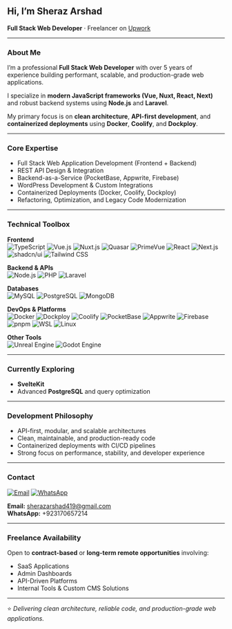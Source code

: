 ## Hi, I’m Sheraz Arshad

**Full Stack Web Developer** · Freelancer on [Upwork](https://www.upwork.com/freelancers/~01ebeb0df745084fac)

---

### About Me
I’m a professional **Full Stack Web Developer** with over 5 years of experience building performant, scalable, and production-grade web applications.  

I specialize in **modern JavaScript frameworks (Vue, Nuxt, React, Next)** and robust backend systems using **Node.js** and **Laravel**.  

My primary focus is on **clean architecture**, **API-first development**, and **containerized deployments** using **Docker**, **Coolify**, and **Dockploy**.

---

### Core Expertise
- Full Stack Web Application Development (Frontend + Backend)  
- REST API Design & Integration  
- Backend-as-a-Service (PocketBase, Appwrite, Firebase)  
- WordPress Development & Custom Integrations  
- Containerized Deployments (Docker, Coolify, Dockploy)  
- Refactoring, Optimization, and Legacy Code Modernization  

---

### Technical Toolbox

**Frontend**  
![TypeScript](https://img.shields.io/badge/-TypeScript-3178C6?logo=typescript&logoColor=fff)
![Vue.js](https://img.shields.io/badge/-Vue.js-4FC08D?logo=vue.js&logoColor=fff)
![Nuxt.js](https://img.shields.io/badge/-Nuxt.js-00DC82?logo=nuxtdotjs&logoColor=fff)
![Quasar](https://img.shields.io/badge/-Quasar-1E50A2?logo=quasar&logoColor=fff)
![PrimeVue](https://img.shields.io/badge/-PrimeVue-00A8A8?logo=primevue&logoColor=fff)
![React](https://img.shields.io/badge/-React-61DAFB?logo=react&logoColor=000)
![Next.js](https://img.shields.io/badge/-Next.js-000000?logo=next.js&logoColor=fff)
![shadcn/ui](https://img.shields.io/badge/-shadcn%2Fui-000000?logo=shadcnui&logoColor=fff)
![Tailwind CSS](https://img.shields.io/badge/-Tailwind_CSS-38B2AC?logo=tailwindcss&logoColor=fff)

**Backend & APIs**  
![Node.js](https://img.shields.io/badge/-Node.js-339933?logo=node.js&logoColor=fff)
![PHP](https://img.shields.io/badge/-PHP-777BB4?logo=php&logoColor=fff)
![Laravel](https://img.shields.io/badge/-Laravel-FF2D20?logo=laravel&logoColor=fff)

**Databases**  
![MySQL](https://img.shields.io/badge/-MySQL-4479A1?logo=mysql&logoColor=fff)
![PostgreSQL](https://img.shields.io/badge/-PostgreSQL-4169E1?logo=postgresql&logoColor=fff)
![MongoDB](https://img.shields.io/badge/-MongoDB-47A248?logo=mongodb&logoColor=fff)

**DevOps & Platforms**  
![Docker](https://img.shields.io/badge/-Docker-2496ED?logo=docker&logoColor=fff)
![Dockploy](https://img.shields.io/badge/-Dockploy-15202B)
![Coolify](https://img.shields.io/badge/-Coolify-1B2430)
![PocketBase](https://img.shields.io/badge/-PocketBase-000000)
![Appwrite](https://img.shields.io/badge/-Appwrite-FF3E3E)
![Firebase](https://img.shields.io/badge/-Firebase-FFCA28?logo=firebase&logoColor=000)
![pnpm](https://img.shields.io/badge/-pnpm-F69220)
![WSL](https://img.shields.io/badge/-WSL-2B2F3A)
![Linux](https://img.shields.io/badge/-Linux-000000?logo=linux&logoColor=fff)

**Other Tools**  
![Unreal Engine](https://img.shields.io/badge/-Unreal_Engine-0E0E0E)
![Godot Engine](https://img.shields.io/badge/-Godot_Engine-478CBF?logo=godot-engine&logoColor=fff)


---

### Currently Exploring
- **SvelteKit**  
- Advanced **PostgreSQL** and query optimization  

---

### Development Philosophy
- API-first, modular, and scalable architectures  
- Clean, maintainable, and production-ready code  
- Containerized deployments with CI/CD pipelines  
- Strong focus on performance, stability, and developer experience  

---

### Contact
[![Email](https://img.shields.io/badge/Email-sherazarshad419%40gmail.com-D14836?style=for-the-badge&logo=gmail&logoColor=white)](mailto:sherazarshad419@gmail.com)
[![WhatsApp](https://img.shields.io/badge/WhatsApp-+923170657214-25D366?style=for-the-badge&logo=whatsapp&logoColor=white)](https://wa.me/923170657214)

**Email:** sherazarshad419@gmail.com  
**WhatsApp:** +923170657214  

---

### Freelance Availability
Open to **contract-based** or **long-term remote opportunities** involving:  
- SaaS Applications  
- Admin Dashboards  
- API-Driven Platforms  
- Internal Tools & Custom CMS Solutions  

---

⭐ *Delivering clean architecture, reliable code, and production-grade web applications.*
